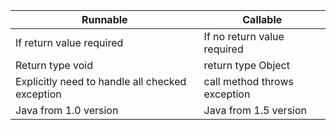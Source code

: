 | **Runnable**                                    | **Callable**                 |
| ----------------------------------------------- | ---------------------------- |
| If return value required                        | If no return value required  |
| Return type void                                | return type Object           |
| Explicitly need to handle all checked exception | call method throws exception |
| Java from 1.0 version                           | Java from 1.5 version        |
